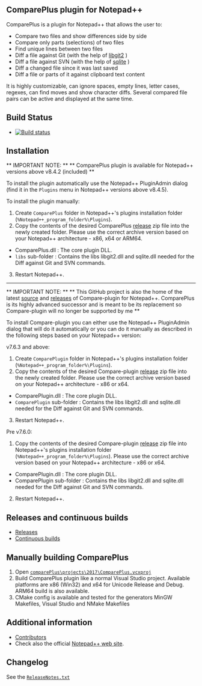 ComparePlus plugin for Notepad++
-------------------------------

ComparePlus is a plugin for Notepad++ that allows the user to:

-  Compare two files and show differences side by side
-  Compare only parts (selections) of two files
-  Find unique lines between two files
-  Diff a file against Git (with the help of [libgit2](https://github.com/libgit2/libgit2) )
-  Diff a file against SVN (with the help of [sqlite](https://sqlite.org) )
-  Diff a changed file since it was last saved
-  Diff a file or parts of it against clipboard text content

It is highly customizable, can ignore spaces, empty lines, letter cases, regexes, can find moves and show character diffs.
Several compared file pairs can be active and displayed at the same time.


Build Status
-------------------------------

- [![Build status](https://ci.appveyor.com/api/projects/status/github/pnedev/comparePlus?svg=true)](https://ci.appveyor.com/project/pnedev/comparePlus)


Installation
-------------------------------

** IMPORTANT NOTE: **
** ComparePlus plugin is available for Notepad++ versions above v8.4.2 (included) **

To install the plugin automatically use the Notepad++ PluginAdmin dialog (find it in the `Plugins` menu in Notepad++ versions above v8.4.5).

To install the plugin manually:

1. Create `ComparePlus` folder in Notepad++'s plugins installation folder (`%Notepad++_program_folder%\Plugins`).
2. Copy the contents of the desired ComparePlus [release](https://github.com/pnedev/comparePlus/releases) zip file
into the newly created folder. Please use the correct archive version based on your Notepad++ architecture - x86, x64 or ARM64.
- ComparePlus.dll : The core plugin DLL.
- `libs` sub-folder : Contains the libs libgit2.dll and sqlite.dll needed for the Diff against Git and SVN commands.
3. Restart Notepad++.


-------------------------------
** IMPORTANT NOTE: **
** This GitHub project is also the home of the latest [source](https://github.com/pnedev/comparePlus/tree/Compare_v2) and [releases](https://github.com/pnedev/comparePlus/releases) of Compare-plugin for Notepad++. ComparePlus is its highly advanced successor and is meant to be its replacement so Compare-plugin will no longer be supported by me **

To install Compare-plugin you can either use the Notepad++ PluginAdmin dialog that will do it automatically
or you can do it manually as described in the following steps based on your Notepad++ version:

v7.6.3 and above:

1. Create `ComparePlugin` folder in Notepad++'s plugins installation folder (`%Notepad++_program_folder%\Plugins`).
2. Copy the contents of the desired Compare-plugin [release](https://github.com/pnedev/comparePlus/releases) zip file
into the newly created folder. Please use the correct archive version based on your Notepad++ architecture - x86 or x64.
- ComparePlugin.dll : The core plugin DLL.
- `ComparePlugin` sub-folder : Contains the libs libgit2.dll and sqlite.dll needed for the Diff against Git and SVN commands.
3. Restart Notepad++.

Pre v7.6.0:

1. Copy the contents of the desired Compare-plugin [release](https://github.com/pnedev/comparePlus/releases) zip file
into Notepad++'s plugins installation folder (`%Notepad++_program_folder%\Plugins`).
Please use the correct archive version based on your Notepad++ architecture - x86 or x64.
- ComparePlugin.dll : The core plugin DLL.
- ComparePlugin sub-folder : Contains the libs libgit2.dll and sqlite.dll needed for the Diff against Git and SVN commands.
2. Restart Notepad++.


Releases and continuous builds
-------------------------------

- [Releases](https://github.com/pnedev/comparePlus/releases)
- [Continuous builds](https://ci.appveyor.com/project/pnedev/comparePlus/history)


Manually building ComparePlus
-------------------------------

 1. Open [`comparePlus\projects\2017\ComparePlus.vcxproj`](https://github.com/pnedev/comparePlus/blob/master/projects/2017/ComparePlus.vcxproj)
 2. Build ComparePlus plugin like a normal Visual Studio project. Available platforms are x86 (Win32) and x64 for Unicode Release and Debug. ARM64 build is also available.
 3. CMake config is available and tested for the generators MinGW Makefiles, Visual Studio and NMake Makefiles


Additional information
-------------------------------

- [Contributors](https://github.com/pnedev/comparePlus/graphs/contributors)
- Check also the official [Notepad++ web site](https://notepad-plus-plus.org/).


Changelog
-------------------------------

See the [`ReleaseNotes.txt`](https://github.com/pnedev/comparePlus/blob/master/ReleaseNotes.txt)
